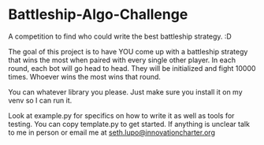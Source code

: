 # Battleship-Algo-Challenge
A competition to find who could write the best battleship strategy. :D

The goal of this project is to have YOU come up with a battleship strategy that wins the most when paired with every single other player. 
In each round, each bot will go head to head. They will be initialized and fight 10000 times. Whoever wins the most wins that round.

You can whatever library you please. Just make sure you install it on my venv so I can run it. 

Look at example.py for specifics on how to write it as well as tools for testing. You can copy template.py to get started.
If anything is unclear talk to me in person or email me at seth.lupo@innovationcharter.org

